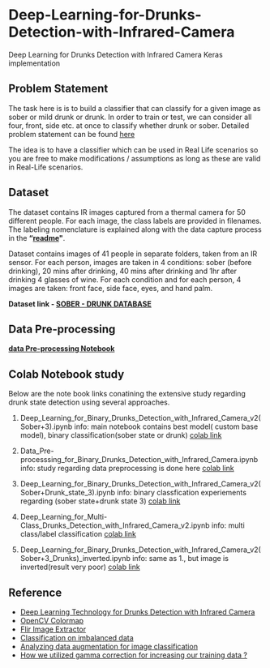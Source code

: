 # Deep-Learning-for-Drunks-Detection-with-Infrared-Camera
Deep Learning for Drunks Detection with Infrared Camera Keras implementation


## **Problem Statement**

The task here is is to build a classifier that can classify for a given image as sober or mild drunk or drunk.  In order to train or test, we can consider all four, front, side etc. at once to classify whether drunk or sober. Detailed problem statement can be found [here](https://docs.google.com/document/d/1cFWjsTds1tODVCGt5Cg-ozIjxOQg3p6jWmyV1RcB4u4/edit)

The idea is to have a classifier which can be used in Real Life scenarios so you are free to make modifications / assumptions as long as these are valid in Real-Life scenarios.

## **Dataset**

The dataset contains IR images captured from a thermal camera for 50 different people. For each image, the class labels are provided in filenames. The labeling nomenclature is explained  along with the data capture process in the **“[readme](https://docs.google.com/document/d/1DqlKALYfs9uyE4kB-TXJ8tAN3tKjTu2JL_HXAoga-XY/edit)"**. 

Dataset contains images of 41 people in separate folders, taken from an IR sensor. For each person, images are taken in 4 conditions: sober (before drinking), 20 mins after drinking, 40 mins after drinking and 1hr after drinking 4 glasses of wine. For each condition and for each person, 4 images are taken: front face, side face, eyes, and hand palm.

**Dataset link - [SOBER  -  DRUNK   DATABASE](https://drive.google.com/drive/folders/1P1UG36IzvN0QVntn3t2atph215QU_sG1)**

## **Data Pre-processing**

**[data Pre-processing Notebook](https://colab.research.google.com/drive/1WDFH_bhImL9oo2-dK910kyuioMmVXKCt?usp=sharing)**

## **Colab Notebook study**

Below are the note book links conatining the extensive study regarding drunk state detection using several approaches.

1. Deep_Learning_for_Binary_Drunks_Detection_with_Infrared_Camera_v2(Sober+3).ipynb
info: main notebook contains best model( custom base model), binary classification(sober state or drunk)
[colab link](https://colab.research.google.com/drive/1uNglSHg5TjJ884sgD3dYqpB-B2NQJECP?usp=sharing)

2. Data_Pre-processsing_for_Binary_Drunks_Detection_with_Infrared_Camera.ipynb
info: study regarding data preprocessing is done here
[colab link](https://colab.research.google.com/drive/1WDFH_bhImL9oo2-dK910kyuioMmVXKCt?usp=sharing)

3. Deep_Learning_for_Binary_Drunks_Detection_with_Infrared_Camera_v2(Sober+Drunk_state_3).ipynb
info: binary classfication experiements regarding (sober state+drunk state 3)
[colab link](https://colab.research.google.com/drive/1Luua0oK82Qd4XSx08n5NVQHCqf0LDhoW?usp=sharing)

4. Deep_Learning_for_Multi-Class_Drunks_Detection_with_Infrared_Camera_v2.ipynb
info: multi class/label classification
[colab link](https://colab.research.google.com/drive/1HhpXdmf9l0QtHBZDQpJFlQQS2sXsGY4l?usp=sharing)

5. Deep_Learning_for_Binary_Drunks_Detection_with_Infrared_Camera_v2(Sober+3_Drunks)_inverted.ipynb
info: same as 1., but image is inverted(result very poor)
[colab link](https://colab.research.google.com/drive/1kfk0dv-E1aW9Lautx7-MP-Non0W8KIrw?usp=sharing)


## **Reference**

* [Deep Learning Technology for Drunks Detection with Infrared Camera](https://ieeexplore.ieee.org/document/9165395)
* [OpenCV Colormap](https://docs.opencv.org/3.4/d3/d50/group__imgproc__colormap.html)
* [Flir Image Extractor](https://pypi.org/project/flirimageextractor/)
* [Classification on imbalanced data](https://www.tensorflow.org/tutorials/structured_data/imbalanced_data)
* [Analyzing data augmentation for image classification](https://towardsdatascience.com/analyzing-data-augmentation-for-image-classification-3ed30aa61411)
* [How we utilized gamma correction for increasing our training data ?](https://medium.com/giscle/how-we-utilized-gamma-correction-for-increasing-our-training-data-47c16a040adc)
